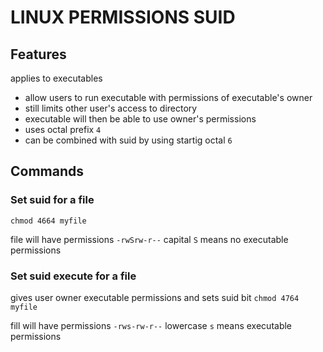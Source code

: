 # LINUX PERMISSIONS SUID

## Features
applies to executables

- allow users to run executable with permissions of executable's owner
- still limits other user's access to directory
- executable will then be able to use owner's permissions
- uses octal prefix `4`
- can be combined with suid by using startig octal `6`

## Commands

### Set suid for a file
`chmod 4664 myfile`

file will have permissions `-rwSrw-r--`
capital `S` means no executable permissions

### Set suid execute for a file
gives user owner executable permissions and sets suid bit
`chmod 4764 myfile`

fill will have permissions `-rws-rw-r--`
lowercase `s` means executable permissions
